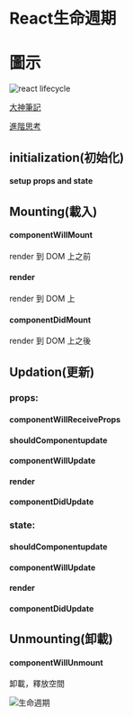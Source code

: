 
<h1>React生命週期</h1>

<h1>圖示</h1>

![react lifecycle](https://1.bp.blogspot.com/-8j8J7Jqjw4Y/Xp6xMLBYYkI/AAAAAAAACKA/txHamD7iK9YT--AFX9dPMgjhkl_dW46dwCLcBGAsYHQ/s1600/lifecycle.png)

[大神筆記](https://medium.com/coding-hot-pot/react-lifecycle-%E7%94%9F%E5%91%BD%E9%80%B1%E6%9C%9F-a48683ae3922)

[進階思考](https://5xruby.tw/posts/react-16-lifecycle-methods/)

<h2>initialization(初始化)</h2>

<h4>setup props and state</h4>

<h2>Mounting(載入)</h2>

<h4>componentWillMount</h4>
render 到 DOM 上之前

<h4>render</h4>
render 到 DOM 上

<h4>componentDidMount</h4>
render 到 DOM 上之後

<h2>Updation(更新)</h2>

<h3>props:</h3>

<h4>componentWillReceiveProps</h4>

<h4>shouldComponentupdate</h4>

<h4>componentWillUpdate</h4>

<h4>render</h4>

<h4>componentDidUpdate</h4>

<h3>state:</h3>

<h4>shouldComponentupdate</h4>

<h4>componentWillUpdate</h4>

<h4>render</h4>

<h4>componentDidUpdate</h4>

<h2>Unmounting(卸載)</h2>

<h4>componentWillUnmount</h4>
卸載，釋放空間

![生命週期](https://ithelp.ithome.com.tw/upload/images/20181203/20112494N2SZZRYeMV.png)
